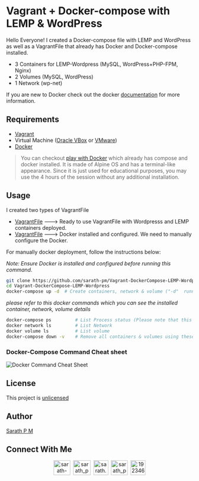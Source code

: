 # Vagrant + Docker-compose with LEMP & WordPress

Hello Everyone! I created a Docker-compose file with LEMP and WordPress as well as a VagrantFile that already has Docker and Docker-compose installed.

- 3 Containers for LEMP-Wordpress (MySQL, WordPress+PHP-FPM, Nginx)
- 2 Volumes (MySQL, WordPress)
- 1 Network (wp-net)

If you are new to Docker check out the docker [documentation](https://docs.docker.com/) for more information.

## Requirements
- [Vagrant](https://www.vagrantup.com/downloads)
- Virtual Machine ([Oracle VBox](https://www.virtualbox.org/wiki/Downloads) or [VMware](https://www.vmware.com/in/products/workstation-pro/workstation-pro-evaluation.html))
- [Docker](https://docs.docker.com/get-docker/)

> You can checkout [play with Docker](https://labs.play-with-docker.com/) which already has compose and docker installed. It is made of Alpine OS and has a terminal-like appearance. Since it is just used for educational purposes, you may use the 4 hours of the session without any additional installation.

## Usage

I created two types of VagrantFile
- [VagrantFile](https://github.com/sarath-pm/Vagrant-DockerCompose-LEMP-Wordpress/tree/main/VagarantFile%20to%20Install%20Docker) ---> Ready to use VagrantFile with Wordpresss and LEMP containers deployed.
- [VagrantFile](https://github.com/sarath-pm/Vagrant-DockerCompose-LEMP-Wordpress/tree/main/VagrantFile%20to%20deploy%20wordpress%20%2B%20LEMP) ---> Docker installed and configured. We need to manually configure the Docker.


For manually docker deployment, follow the instructions below:

_Note: Ensure Docker is installed and configured before  running this command._

```sh
git clone https://github.com/sarath-pm/Vagrant-DockerCompose-LEMP-Wordpress.git
cd Vagrant-DockerCompose-LEMP-Wordpress
docker-compose up -d  # Create containers, network & volume ("-d"  running container in detached mode)
```
_please refer to this docker commands which you can see the installed container, network, volume details_
```sh
docker-compose ps         # List Process status (Please note that this command only works with the installation directory)
docker network ls         # List Network
docker volume ls          # List volume
docker-compose down -v    # Remove all containers & volumes using these commands (Please note that this command only works with the installation directory)
```
 

### Docker-Compose Command Cheat sheet
![Docker Command Cheat Sheet](https://i.ibb.co/D7LHWMx/docker-compose-cheat-sheet-ryan-prater.png)


## License
This project is [unlicensed](https://github.com/sarath-pm/Vagrant-DockerCompose-LEMP-Wordpress/blob/main/LICENSE)

## Author
[Sarath P M](sarath-pm.github.io)

## Connect With Me
<p align="center">
<a href="https://www.linkedin.com/in/sarath-p-m/" target="blank"><img align="center" src="https://i.pinimg.com/originals/de/b4/6f/deb46f02a59e3b3a2aa58fac16290d63.gif" alt="sarath-p-m" height="40" width="45" /></a>
&nbsp;<a href="https://dev.to/sarath_pm" target="blank"><img align="center" src="https://res.cloudinary.com/practicaldev/image/fetch/s--0UiMFgbU--/c_limit%2Cf_auto%2Cfl_progressive%2Cq_66%2Cw_880/https://thepracticaldev.s3.amazonaws.com/i/0vbfzhjcsjs0u716x88o.gif" alt="sarath_pm" height="40" width="47" /></a>  
&nbsp;<a href="mailto:sarath.pm@outlook.com" target="blank"><img align="center" src="https://user-images.githubusercontent.com/86669668/171339003-ef5b5c96-eac8-478c-a9cc-318ca9477fce.gif" alt="sarath.pm@outlook.com" width="40" /></a>      
&nbsp;<a href="https://www.hackerrank.com/sarath_pm" target="blank"><img align="center" src="https://user-images.githubusercontent.com/86669668/171338019-50f8c8de-e1ac-4651-b2cf-1901eceb2e51.gif" alt="sarath_pm" height="40" width="45"></a>
&nbsp;<a href="https://stackoverflow.com/users/19234611" target="blank"><img align="center" src="https://user-images.githubusercontent.com/86669668/171333456-ac1d5e66-bd90-468b-a1bf-c030ba6a1fed.gif" alt="19234611" width="40" /></a>
</p> 
